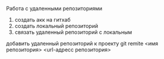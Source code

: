 Работа с удаленными репозиториями

1. создать акк на гитхаб
2. создать локальный репозиторий
3. связать удаленный репозиторий с локальным

добавить удаленный репозиторий к проекту
git remite <имя репозитория> <url-адресс репозитория>
